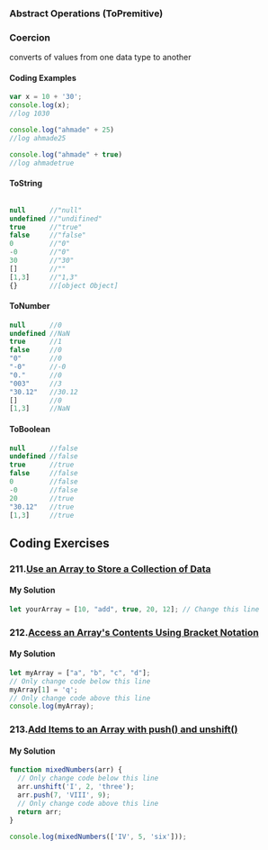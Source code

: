 ### Abstract Operations (ToPremitive)

### Coercion
converts of values from one data type to another
#### Coding Examples
```javascript
var x = 10 + '30';
console.log(x);
//log 1030

console.log("ahmade" + 25)
//log ahmade25

console.log("ahmade" + true)
//log ahmadetrue
```

#### ToString
```javascript

null      //"null"
undefined //"undifined"
true      //"true"
false     //"false"
0         //"0"
-0        //"0"
30        //"30"
[]        //""
[1,3]     //"1,3"
{}        //[object Object] 
```
#### ToNumber
```javascript
null      //0
undefined //NaN
true      //1
false     //0
"0"       //0
"-0"      //-0
"0."      //0
"003"     //3
"30.12"   //30.12
[]        //0
[1,3]     //NaN
```
#### ToBoolean
```javascript
null      //false
undefined //false
true      //true
false     //false
0         //false
-0        //false
20        //true 
"30.12"   //true
[1,3]     //true
```
## Coding Exercises
### 211.[Use an Array to Store a Collection of Data](https://www.freecodecamp.org/learn/javascript-algorithms-and-data-structures/basic-data-structures/use-an-array-to-store-a-collection-of-data)
#### My Solution
```javascript
let yourArray = [10, "add", true, 20, 12]; // Change this line
```
### 212.[Access an Array's Contents Using Bracket Notation](https://www.freecodecamp.org/learn/javascript-algorithms-and-data-structures/basic-data-structures/access-an-arrays-contents-using-bracket-notation)
#### My Solution
```javascript
let myArray = ["a", "b", "c", "d"];
// Only change code below this line
myArray[1] = 'q';
// Only change code above this line
console.log(myArray);
```
### 213.[Add Items to an Array with push() and unshift()](https://www.freecodecamp.org/learn/javascript-algorithms-and-data-structures/basic-data-structures/add-items-to-an-array-with-push-and-unshift)
#### My Solution
```javascript
function mixedNumbers(arr) {
  // Only change code below this line
  arr.unshift('I', 2, 'three'); 
  arr.push(7, 'VIII', 9);
  // Only change code above this line
  return arr;
}

console.log(mixedNumbers(['IV', 5, 'six']));
```
